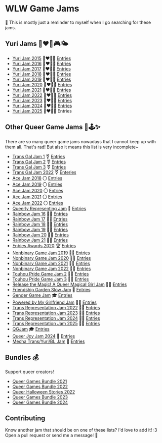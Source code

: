 # WLW Game Jams

📝 This is mostly just a reminder to myself when I go searching for these jams.


## Yuri Jams 👩‍❤️‍👩🎮🌤️
- [Yuri Jam 2015](https://itch.io/jam/yuri-game-jam) 👩‍❤️‍💋‍👩 [Entries](https://itch.io/jam/yuri-game-jam/entries)
- [Yuri Jam 2016](https://itch.io/jam/yuri-game-jam-2016) 👩‍❤️‍💋‍👩 [Entries](https://itch.io/jam/yuri-game-jam-2016/entries)
- [Yuri Jam 2017](https://itch.io/jam/yuri-game-jam-2017) 👩‍❤️‍💋‍👩 [Entries](https://itch.io/jam/yuri-game-jam-2017/entries)
- [Yuri Jam 2018](https://itch.io/jam/yuri-game-jam-2018) 👩‍❤️‍💋‍👩 [Entries](https://itch.io/jam/yuri-game-jam-2018/entries)
- [Yuri Jam 2019](https://itch.io/jam/yuri-game-jam-2019) 👩‍❤️‍💋‍👩 [Entries](https://itch.io/jam/yuri-game-jam-2019/entries)
- [Yuri Jam 2020](https://itch.io/jam/yuri-game-jam-2020) 👩‍❤️‍💋‍👩 [Entries](https://itch.io/jam/yuri-game-jam-2020/entries)
- [Yuri Jam 2021](https://itch.io/jam/yuri-game-jam-2021) 👩‍❤️‍💋‍👩 [Entries](https://itch.io/jam/yuri-game-jam-2021/entries)
- [Yuri Jam 2022](https://itch.io/jam/yuri-game-jam-2022) 👩‍❤️‍💋‍👩 [Entries](https://itch.io/jam/yuri-game-jam-2022/entries)
- [Yuri Jam 2023](https://itch.io/jam/yuri-game-jam-2023) 👩‍❤️‍💋‍👩 [Entries](https://itch.io/jam/yuri-game-jam-2023/entries)
- [Yuri Jam 2024](https://itch.io/jam/yuri-game-jam-2024) 👩‍❤️‍💋‍👩 [Entries](https://itch.io/jam/yuri-game-jam-2024/entries)
- [Yuri Jam 2025](https://itch.io/jam/yuri-game-jam-2025) 👩‍❤️‍💋‍👩 Entries


## Other Queer Game Jams 👭🕹️✨

There are so many queer game jams nowadays that I cannot keep up with them all.
That's rad!  But also it means this list is very incomplete~

- [Trans Gal Jam 1](https://itch.io/jam/trans-gal-jam) ⚧️ [Entries](https://itch.io/jam/trans-gal-jam/entries)
- [Trans Gal Jam 2](https://itch.io/jam/trans-gal-jam-2) ⚧️ [Entries](https://itch.io/jam/trans-gal-jam-2/entries)
- [Trans Gal Jam 3](https://itch.io/jam/trans-gal-jam-3) ⚧️ [Entries](https://itch.io/jam/trans-gal-jam-3/entries)
- [Trans Gal Jam 2022](https://itch.io/jam/trans-gal-jam-2022) ⚧️ [Enteries](https://itch.io/jam/trans-gal-jam-2022/entries)
- [Ace Jam 2018](https://itch.io/jam/ace-jam) 〇 [Entries](https://itch.io/jam/ace-jam/entries)
- [Ace Jam 2019](https://itch.io/jam/ace-jam-2019) 〇 [Entries](https://itch.io/jam/ace-jam-2019/entries)
- [Ace Jam 2020](https://itch.io/jam/ace-jam-2020) 〇 [Entries](https://itch.io/jam/ace-jam-2020/entries)
- [Ace Jam 2021](https://itch.io/jam/ace-jam-2021) 〇 [Entries](https://itch.io/jam/ace-jam-2021/entries)
- [Ace Jam 2022](https://itch.io/jam/ace-jam-2022) 〇 [Entries](https://itch.io/jam/ace-jam-2022/entries)
- [Queerly Representing Jam](https://itch.io/jam/queerly-representing) 📰 [Entries](https://itch.io/jam/queerly-representing/entries)
- [Rainbow Jam 16](https://itch.io/jam/rainbowjam16) 🏳️‍🌈 [Entries](https://itch.io/jam/rainbowjam16/entries)
- [Rainbow Jam 17](https://itch.io/jam/rainbowjam17) 🏳️‍🌈 [Entries](https://itch.io/jam/rainbowjam17/entries)
- [Rainbow Jam 18](https://itch.io/jam/rainbowjam18) 🏳️‍🌈 [Entries](https://itch.io/jam/rainbowjam18/entries)
- [Rainbow Jam 19](https://itch.io/jam/rainbowjam19) 🏳️‍🌈 [Entries](https://itch.io/jam/rainbowjam19/entries)
- [Rainbow Jam 20](https://itch.io/jam/rainbowjam20) 🏳️‍🌈 [Entries](https://itch.io/jam/rainbowjam20/entries)
- [Rainbow Jam 21](https://itch.io/jam/rainbowjam21) 🏳️‍🌈 [Entries](https://itch.io/jam/rainbowjam21/entries)
- [Enbies Awards 2020](https://itch.io/jam/the-enbies-awards-2020) 🏆 [Entries](https://itch.io/jam/the-enbies-awards-2020/entries)
- [Nonbinary Game Jam 2019](https://itch.io/jam/nonbinary-game-jam) 🧑‍💻 [Entries](https://itch.io/jamnonbinary-game-jam/entries)
- [Nonbinary Game Jam 2020](https://itch.io/jam/nonbinarygamejam2020) 🧑‍💻 [Entries](https://itch.io/jam/nonbinarygamejam2020/entries)
- [Nonbinary Game Jam 2021](https://itch.io/jam/nonbinarygamejam2021) 🧑‍💻 [Entries](https://itch.io/jam/nonbinarygamejam2021/entries)
- [Nonbinary Game Jam 2022](https://itch.io/jam/nonbinarygamejam2022) 🧑‍💻 [Entries](https://itch.io/jam/nonbinarygamejam2022/entries)
- [Touhou Pride Game Jam 2](https://itch.io/jam/touhou-pride-jam-2) 🧙‍♀️ [Entries](https://itch.io/jam/touhou-pride-jam-2/entries)
- [Touhou Pride Game Jam 3](https://itch.io/jam/touhou-pride-jam-3) 🧙‍♀️ [Entries](https://itch.io/jam/touhou-pride-jam-3/entries)
- [Release the Magic! A Queer Magical Girl Jam](https://itch.io/jam/release-the-magic-a-queer-magical-girl-game-jam) 🧚‍♀️ [Entries](https://itch.io/jam/release-the-magic-a-queer-magical-girl-game-jam)
- [Friendship Garden Slow Jam](https://itch.io/jam/sunshower-slowjam) 🌱 [Entries](https://itch.io/jam/sunshower-slowjam/entries)
- [Gender Game Jam](https://itch.io/jam/gender-game-jam) 🎓 [Entries](https://itch.io/jam/gender-game-jam/entries)
- [Powered by My Girlfriend Jam](https://itch.io/jam/girlfriend) 👯‍♀️ [Entries](https://itch.io/jam/girlfriend/entries)
- [Trans Representation Jam 2022](https://itch.io/jam/trans-representation-jam) 🏳️‍⚧️ [Entries](https://itch.io/jam/trans-representation-jam/entries)
- [Trans Representation Jam 2023](https://itch.io/jam/jam-representation-jam-2023/) 🏳️‍⚧️ [Entries](https://itch.io/jam/jam-representation-jam-2023/entries)
- [Trans Representation Jam 2024](https://itch.io/jam/trans-representation-jam-24) 🏳️‍⚧️ [Entries](https://itch.io/jam/trans-representation-jam-24/entries)
- [Trans Representation Jam 2025](https://itch.io/jam/trans-representation-jam-25) 🏳️‍⚧️ [Entries](https://itch.io/jam/trans-representation-jam-25/entries)
- [QGJam](https://itch.io/jam/qgjam-2023/) 🎓 [Entries](https://itch.io/jam/qgjam-2023/entries)
- [Queer Joy Jam 2024](https://itch.io/jam/queerjoyjam2024) 🎈 [Entries](https://itch.io/jam/queerjoyjam2024/entries)
- [Mecha Trans/Yuri/BL Jam](https://itch.io/jam/mecha-yuri-bl-jam) 🤖 [Entries](https://itch.io/jam/mecha-yuri-bl-jam/entries)


## Bundles 💰

Support queer creators!

- [Queer Games Bundle 2021](https://itch.io/b/861/queer-games-bundle-2021)
- [Queer Games Bundle 2022](https://itch.io/b/1404/queer-games-bundle-2022)
- [Queer Halloween Stories 2022](https://itch.io/b/1550/queer-halloween-stories-2022)
- [Queer Games Bundle 2023](https://itch.io/b/1812/queer-games-bundle-2023)
- [Queer Games Bundle 2024](https://itch.io/b/2506/queer-games-bundle-2024-with-10-option)


## Contributing

Know another jam that should be on one of these lists?
I'd love to add it!  :3
Open a pull request or send me a message!  💌

